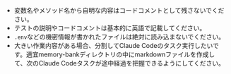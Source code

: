 - 変数名やメソッド名から自明な内容はコードコメントとして残さないでください。
- テストの説明やコードコメントは基本的に英語で記載してください。
- `.env`などの機密情報が書かれたファイルは絶対に読み込まないでください。
- 大きい作業内容がある場合、分割してClaude Codeのタスク実行したいです。適宜memory-bankディレクトリの中にmarkdownファイルを作成して、次のClaude Codeタスクが途中経過を把握できるようにしてください。
